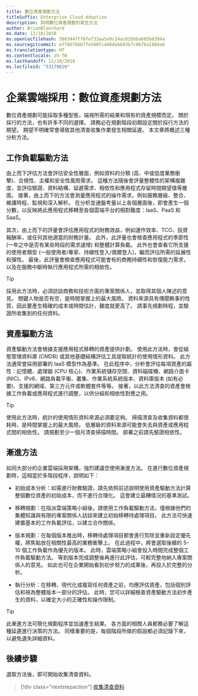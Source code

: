 ```yaml
---
title: 數位資產規劃方法
titleSuffix: Enterprise Cloud Adoption
description: 說明數位資產規劃的某些方法
author: BrianBlanchard
ms.date: 12/10/2018
ms.openlocfilehash: 5803447ff87e733aa5a9c24ac626bba665b8394a
ms.sourcegitcommit: e7f8676bbffe500fc4d6deb603b7c0b7ba1884a6
ms.translationtype: HT
ms.contentlocale: zh-TW
ms.lasthandoff: 12/10/2018
ms.locfileid: "53179620"
---
```

# <a name="enterprise-cloud-adoption-approaches-to-digital-estate-planning"></a>企業雲端採用：數位資產規劃方法

數位資產規劃可能採取多種型態，端視所需的結果和現有的資產規模而定。 關於採行的方法，也有許多不同的選擇。 請務必在規劃階段初期設定關於採行方法的期望。 期望不明確常會導致其他清查收集作業發生相關延遲。 本文章將概述三種分析方法。

## <a name="workload-driven-approach"></a>工作負載驅動方法

由上而下評估方法會評估安全性層面，例如資料的分類 (高、中或低度業務衝擊)、合規性、主權和安全性風險需求。 這種方法隨後會評量整體性的架構複雜度，並評估驗證、資料結構、延遲需求、相依性和應用程式存留時間期望值等層面。 接著，由上而下的方法會測量應用程式的操作需求，例如服務層級、整合、維護時程、監視和深入解析。 在分析並通盤考量以上各個層面後，即會產生一個分數，以反映將此應用程式移轉至各個雲端平台的相對難度：IaaS、PaaS 和 SaaS。

其次，由上而下的評量會評估應用程式的財務效益，例如運作效率、TCO、投資報酬率，或任何其他適當的財務計量。 此外，此評量也會檢查應用程式的季節性 (一年之中是否有某些時段的需求遽增) 和整體計算負載。 此外也會查看它所支援的使用者類型 (一般使用者/專家、持續性登入/偶爾登入)，繼而評估所需的延展性和彈性。 最後，此評量會檢查應用程式可能會有的商務持續性和恢復能力需求，以及在服務中斷時執行應用程式所需的相依性。

> [!TIP]
> 採用此方法時，必須訪談商務和技術方面的專案關係人，並取得其個人陳述的意見。 關鍵人物是否有空，是時間掌握上的最大風險。 資料來源具有傳聞軼事的性質，因此要產生精確的成本或時間估計，難度就更高了。 請事先規劃時程，並驗證所收集到的任何資料。

## <a name="asset-driven-approach"></a>資產驅動方法

資產驅動方法會根據支援應用程式移轉的資產提供計劃。 使用此方法時，會從組態管理資料庫 (CMDB) 或其他基礎結構評估工具提取統計的使用情形資料。 此方法通常會採用部署的 IaaS 模型作為基準。 在此程序中，分析會評估每項資產的屬性：記憶體、處理器 (CPU 核心)、作業系統儲存空間、資料磁碟機、網路介面卡 (NIC)、IPv6、網路負載平衡、叢集、作業系統系統版本、資料庫版本 (如有必要)、支援的網域、第三方元件或軟體套件等等。 接著，以此方法清查的資產會根據工作負載或應用程式進行調整，以供分組和相依性對應之用。

> [!TIP]
> 使用此方法時，統計的使用情形資料來源必須要足夠。 掃描清查及收集資料都很耗時，是時間掌握上的最大風險。 低層級的資料來源可能會失去與資產或應用程式間的相依性。 請規劃至少一個月清查掃描時間。 部署之前請先驗證相依性。

## <a name="incremental-approach"></a>漸進方法

如同大部分的企業雲端採用架構，強烈建議您使用漸進方法。 在進行數位資產規劃時，這相當於多階段程序，說明如下：

- 初始成本分析：如需進行財務驗證，請先依照前述說明使用資產驅動方法計算整個數位資產的初始成本，而不進行合理化。 這會建立最糟情況的基準測試。

- 移轉規劃：在指派雲端策略小組後，請使用工作負載驅動方法，僅根據他們的集體知識與有限的專案關係人訪談來建立初始移轉待處理項目。 此方法可快速建置基本的工作負載評估，以建立合作關係。

- 版本規劃：在每個版本推出時，移轉待處理項目都會進行剪除並重新設定優先權，將焦點放在相關性最高的業務衝擊上。 在此過程中，將會選取後續的 5&ndash;10 個工作負載作為優先的版本。 此時，雲端策略小組會投入時間完成整個工作負載驅動方法。 等到版本完成調整後再進行此評估，可較完整地納入專案關係人的意見。 如此也可在企業開始看到初步努力的成果後，再投入於完整的分析。

- 執行分析：在移轉、現代化或複寫任何資產之前，均應評估資產，包括個別評估和視為整體版本一部分的評估。 此時，您可以詳細檢查資產驅動方法初步產生的資料，以確定大小的正確性和操作限制。

> [!TIP]
> 此漸進方法可簡化規劃程序並加速產生結果。 各方面的相關人員都務必要了解這種延遲進行決策的方法。 同樣重要的是，每個階段所做的假設都必須記錄下來，以避免遺失詳細資料。

## <a name="next-steps"></a>後續步驟

選取方法後，即可開始收集清查資料。

> [!div class="nextstepaction"]
> [收集清查資料](inventory.md)